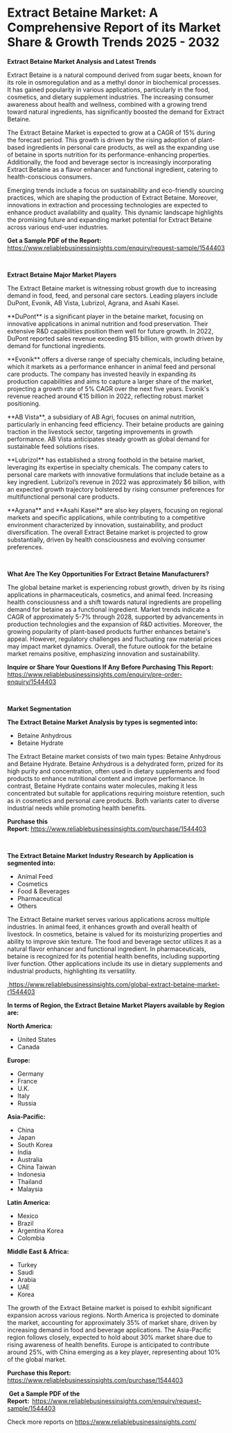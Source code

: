<p><h1>Extract Betaine Market: A Comprehensive Report of its Market Share & Growth Trends 2025 - 2032</h1></p><p><strong>Extract Betaine Market Analysis and Latest Trends</strong></p>
<p><p>Extract Betaine is a natural compound derived from sugar beets, known for its role in osmoregulation and as a methyl donor in biochemical processes. It has gained popularity in various applications, particularly in the food, cosmetics, and dietary supplement industries. The increasing consumer awareness about health and wellness, combined with a growing trend toward natural ingredients, has significantly boosted the demand for Extract Betaine.</p><p>The Extract Betaine Market is expected to grow at a CAGR of 15% during the forecast period. This growth is driven by the rising adoption of plant-based ingredients in personal care products, as well as the expanding use of betaine in sports nutrition for its performance-enhancing properties. Additionally, the food and beverage sector is increasingly incorporating Extract Betaine as a flavor enhancer and functional ingredient, catering to health-conscious consumers.</p><p>Emerging trends include a focus on sustainability and eco-friendly sourcing practices, which are shaping the production of Extract Betaine. Moreover, innovations in extraction and processing technologies are expected to enhance product availability and quality. This dynamic landscape highlights the promising future and expanding market potential for Extract Betaine across various end-user industries.</p></p>
<p><strong>Get a Sample PDF of the Report:&nbsp;</strong> <a href="https://www.reliablebusinessinsights.com/enquiry/request-sample/1544403?utm_campaign=3582&utm_medium=2&utm_source=Github&utm_content=ia&utm_term=02042025&utm_id=extract-betaine">https://www.reliablebusinessinsights.com/enquiry/request-sample/1544403</a></p>
<p>&nbsp;</p>
<p><strong>Extract Betaine Major Market Players</strong></p>
<p><p>The Extract Betaine market is witnessing robust growth due to increasing demand in food, feed, and personal care sectors. Leading players include DuPont, Evonik, AB Vista, Lubrizol, Agrana, and Asahi Kasei.</p><p>**DuPont** is a significant player in the betaine market, focusing on innovative applications in animal nutrition and food preservation. Their extensive R&D capabilities position them well for future growth. In 2022, DuPont reported sales revenue exceeding $15 billion, with growth driven by demand for functional ingredients.</p><p>**Evonik** offers a diverse range of specialty chemicals, including betaine, which it markets as a performance enhancer in animal feed and personal care products. The company has invested heavily in expanding its production capabilities and aims to capture a larger share of the market, projecting a growth rate of 5% CAGR over the next five years. Evonik's revenue reached around €15 billion in 2022, reflecting robust market positioning.</p><p>**AB Vista**, a subsidiary of AB Agri, focuses on animal nutrition, particularly in enhancing feed efficiency. Their betaine products are gaining traction in the livestock sector, targeting improvements in growth performance. AB Vista anticipates steady growth as global demand for sustainable feed solutions rises.</p><p>**Lubrizol** has established a strong foothold in the betaine market, leveraging its expertise in specialty chemicals. The company caters to personal care markets with innovative formulations that include betaine as a key ingredient. Lubrizol’s revenue in 2022 was approximately $6 billion, with an expected growth trajectory bolstered by rising consumer preferences for multifunctional personal care products.</p><p>**Agrana** and **Asahi Kasei** are also key players, focusing on regional markets and specific applications, while contributing to a competitive environment characterized by innovation, sustainability, and product diversification. The overall Extract Betaine market is projected to grow substantially, driven by health consciousness and evolving consumer preferences.</p></p>
<p>&nbsp;</p>
<p><strong>What Are The Key Opportunities For Extract Betaine Manufacturers?</strong></p>
<p><p>The global betaine market is experiencing robust growth, driven by its rising applications in pharmaceuticals, cosmetics, and animal feed. Increasing health consciousness and a shift towards natural ingredients are propelling demand for betaine as a functional ingredient. Market trends indicate a CAGR of approximately 5-7% through 2028, supported by advancements in production technologies and the expansion of R&D activities. Moreover, the growing popularity of plant-based products further enhances betaine's appeal. However, regulatory challenges and fluctuating raw material prices may impact market dynamics. Overall, the future outlook for the betaine market remains positive, emphasizing innovation and sustainability.</p></p>
<p><strong>Inquire or Share Your Questions If Any Before Purchasing This Report:</strong> <a href="https://www.reliablebusinessinsights.com/enquiry/pre-order-enquiry/1544403?utm_campaign=3582&utm_medium=2&utm_source=Github&utm_content=ia&utm_term=02042025&utm_id=extract-betaine">https://www.reliablebusinessinsights.com/enquiry/pre-order-enquiry/1544403</a></p>
<p>&nbsp;</p>
<p><strong>Market Segmentation</strong></p>
<p><strong>The Extract Betaine Market Analysis by types is segmented into:</strong></p>
<p><ul><li>Betaine Anhydrous</li><li>Betaine Hydrate</li></ul></p>
<p><p>The Extract Betaine market consists of two main types: Betaine Anhydrous and Betaine Hydrate. Betaine Anhydrous is a dehydrated form, prized for its high purity and concentration, often used in dietary supplements and food products to enhance nutritional content and improve performance. In contrast, Betaine Hydrate contains water molecules, making it less concentrated but suitable for applications requiring moisture retention, such as in cosmetics and personal care products. Both variants cater to diverse industrial needs while promoting health benefits.</p></p>
<p><strong>Purchase this Report:&nbsp;</strong><a href="https://www.reliablebusinessinsights.com/purchase/1544403?utm_campaign=3582&utm_medium=2&utm_source=Github&utm_content=ia&utm_term=02042025&utm_id=extract-betaine">https://www.reliablebusinessinsights.com/purchase/1544403</a></p>
<p>&nbsp;</p>
<p><strong>The Extract Betaine Market Industry Research by Application is segmented into:</strong></p>
<p><ul><li>Animal Feed</li><li>Cosmetics</li><li>Food & Beverages</li><li>Pharmaceutical</li><li>Others</li></ul></p>
<p><p>The Extract Betaine market serves various applications across multiple industries. In animal feed, it enhances growth and overall health of livestock. In cosmetics, betaine is valued for its moisturizing properties and ability to improve skin texture. The food and beverage sector utilizes it as a natural flavor enhancer and functional ingredient. In pharmaceuticals, betaine is recognized for its potential health benefits, including supporting liver function. Other applications include its use in dietary supplements and industrial products, highlighting its versatility.</p></p>
<p><a href="https://www.reliablebusinessinsights.com/global-extract-betaine-market-r1544403?utm_campaign=3582&utm_medium=2&utm_source=Github&utm_content=ia&utm_term=02042025&utm_id=extract-betaine">&nbsp;https://www.reliablebusinessinsights.com/global-extract-betaine-market-r1544403</a></p>
<p><strong>In terms of Region, the Extract Betaine Market Players available by Region are:</strong></p>
<p>
    <p> <strong> North America: </strong>
        <ul>
            <li>United States</li>
            <li>Canada</li>
        </ul>
        </p> 
    <p> <strong> Europe: </strong>
        <ul>
            <li>Germany</li>
            <li>France</li>
            <li>U.K.</li>
            <li>Italy</li>
            <li>Russia</li>
        </ul>
        </p> 
    <p> <strong> Asia-Pacific: </strong>
        <ul>
            <li>China</li>
            <li>Japan</li>
            <li>South Korea</li>
            <li>India</li>
            <li>Australia</li>
            <li>China Taiwan</li>
            <li>Indonesia</li>
            <li>Thailand</li>
            <li>Malaysia</li>
        </ul>
        </p> 
    <p> <strong> Latin America: </strong>
        <ul>
            <li>Mexico</li>
            <li>Brazil</li>
            <li>Argentina Korea</li>
            <li>Colombia</li>
        </ul>
        </p> 
    <p> <strong> Middle East & Africa: </strong>
        <ul>
            <li>Turkey</li>
            <li>Saudi</li>
            <li>Arabia</li>
            <li>UAE</li>
            <li>Korea</li>
        </ul>
    </p>
    </p>
<p><p>The growth of the Extract Betaine market is poised to exhibit significant expansion across various regions. North America is projected to dominate the market, accounting for approximately 35% of market share, driven by increasing demand in food and beverage applications. The Asia-Pacific region follows closely, expected to hold about 30% market share due to rising awareness of health benefits. Europe is anticipated to contribute around 25%, with China emerging as a key player, representing about 10% of the global market.</p></p>
<p><strong>Purchase this Report: </strong><a href="https://www.reliablebusinessinsights.com/purchase/1544403?utm_campaign=3582&utm_medium=2&utm_source=Github&utm_content=ia&utm_term=02042025&utm_id=extract-betaine">https://www.reliablebusinessinsights.com/purchase/1544403</a></p>
<p>&nbsp;<strong>Get a Sample PDF of the Report:&nbsp;&nbsp;</strong><a href="https://www.reliablebusinessinsights.com/enquiry/request-sample/1544403?utm_campaign=3582&utm_medium=2&utm_source=Github&utm_content=ia&utm_term=02042025&utm_id=extract-betaine">https://www.reliablebusinessinsights.com/enquiry/request-sample/1544403</a></p>
<p><strong></strong></p>
<p>Check more reports on <a href="https://www.reliablebusinessinsights.com/?utm_campaign=3582&utm_medium=2&utm_source=Github&utm_content=ia&utm_term=02042025&utm_id=extract-betaine">https://www.reliablebusinessinsights.com/</a></p>
